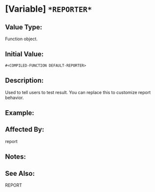 # [Variable] `*REPORTER*`

## Value Type:
Function object.

## Initial Value:

`#<COMPILED-FUNCTION DEFAULT-REPORTER>`

## Description:
Used to tell users to test result.
You can replace this to customize report behavior.

## Example:

## Affected By:
report

## Notes:

## See Also:
REPORT

